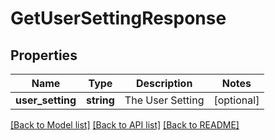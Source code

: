 # GetUserSettingResponse

## Properties
Name | Type | Description | Notes
------------ | ------------- | ------------- | -------------
**user_setting** | **string** | The User Setting | [optional] 

[[Back to Model list]](../README.md#documentation-for-models) [[Back to API list]](../README.md#documentation-for-api-endpoints) [[Back to README]](../README.md)


